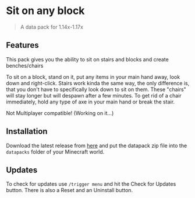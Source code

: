 # Sit on any block

> A data pack for 1.14x-1.17x

## Features

This pack gives you the ability to sit on stairs and blocks and create benches/chairs

To sit on a block, stand on it, put any items in your main hand away, look down and right-click.
Stairs work kinda the same way, the only difference is, that you don't have to specifically look down to sit on them.
These "chairs" will stay longer but will despawn after a few minutes. To get rid of a chair immediately, hold any type of axe in your main hand or break the stair.

Not Multiplayer compatible! (Working on it...)


## Installation

Download the latest release from [here](https://github.com/Tschipcraft/sit_on_any_block/releases/latest) and put the datapack zip file into the `datapacks` folder of your Minecraft world.


## Updates

To check for updates use `/trigger menu` and hit the Check for Updates button. There is also a Reset and an Uninstall button.
